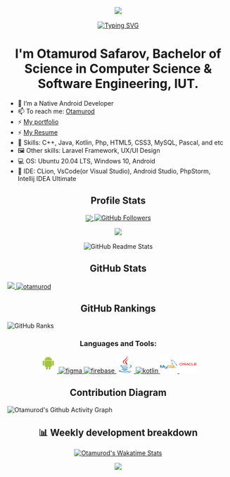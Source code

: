 <!-- Profile Header -->
<p align="center">
  <img src="https://capsule-render.vercel.app/api?type=waving&color=gradient&text=Hello+There+👋&height=100&section=header"/>
</p>

<!-- Typing SVG -->
<p align="center">
  <a href="https://github.com/DenverCoder1/readme-typing-svg">
    <img src="https://readme-typing-svg.herokuapp.com?font=Time+New+Roman&color=%23C8BE25&size=25&center=true&vCenter=true&width=500&height=100&lines=Welcome+To+My+Github+Profile;Find+Out+My+All+Projects+Here..." alt="Typing SVG">
  </a>
</p>

<!-- Introduction -->
<h1 align="center">I'm Otamurod Safarov, Bachelor of Science in Computer Science & Software Engineering, IUT.</h1>

<!-- Bio and Skills -->
<p align="center"> 
  <ul>
    <li>🔭 I’m a Native Android Developer</li>
    <li>📫 To reach me: <a href="https://otamurod.github.io">Otamurod</a></li>
    <li>⚡ <a href="https://otamurods-devpage.jimdosite.com/">My portfolio</a></li>
    <li>⚡ <a href="https://github.com/otamurod/resume">My Resume</a></li>
    <li>🧩 Skills: C++, Java, Kotlin, Php, HTML5, CSS3, MySQL, Pascal, and etc</li>
    <li>🖼 Other skills: Laravel Framework, UX/UI Design</li>
    <li>💻 OS: Ubuntu 20.04 LTS, Windows 10, Android</li>
    <li>🔧 IDE: CLion, VsCode(or Visual Studio), Android Studio, PhpStorm, Intellij IDEA Ultimate</li>
  </ul>
</p>

<p align="center">
  <h2 align="center">Profile Stats</h2>
</p>

<p align="center">
  <a href="https://github.com/otamurod">
    <img src="https://komarev.com/ghpvc/?username=otamurod&&style=flat-square" align="center" height='25px' />
  </a>
  
  <a href="https://github.com/otamurod?tab=followers">
    <img src="https://img.shields.io/github/followers/otamurod?label=Followers&logo=GitHub&style=for-the-badge" alt="GitHub Followers" />
  </a> 
</p>

<!-- Image -->
<p align="center">
  <img height="70em" src="http://cdn.onlinewebfonts.com/svg/img_529337.png">
</p>

<!-- GitHub Stats -->
<p align="center">
  <img width="100px" src="https://res.cloudinary.com/anuraghazra/image/upload/v1594908242/logo_ccswme.svg" alt="GitHub Readme Stats" />
  <h2 align="center">GitHub Stats</h2>
  <a href="https://github.com/otamurod">
    <img height="180em" src="https://github-readme-stats-eight-theta.vercel.app/api?username=otamurod&show_icons=true&theme=tokyonight&count_private=true"/>
    <img height="180em" src="https://github-readme-stats.vercel.app/api/top-langs/?username=otamurod&show_icons=true&theme=tokyonight&layout=compact" alt="otamurod" />
  </a>
</p>

<!-- GitHub Rankings -->
<p align="center">
  <h2 align="center">GitHub Rankings</h2>
  <img src="https://github-profile-trophy.vercel.app/?username=otamurod&theme=radical" alt="GitHub Ranks" />
</p>

<!-- Languages and Tools -->
<h3 align="center">Languages and Tools:</h3>
<p align="center"> 
  <a href="https://developer.android.com" target="_blank" rel="noreferrer"> <img src="https://raw.githubusercontent.com/devicons/devicon/master/icons/android/android-original-wordmark.svg" alt="android" width="40" height="40"/> </a> 
  <a href="https://www.figma.com/" target="_blank" rel="noreferrer"> <img src="https://www.vectorlogo.zone/logos/figma/figma-icon.svg" alt="figma" width="40" height="40"/> </a> 
  <a href="https://firebase.google.com/" target="_blank" rel="noreferrer"> <img src="https://www.vectorlogo.zone/logos/firebase/firebase-icon.svg" alt="firebase" width="40" height="40"/> </a> 
  <a href="https://www.java.com" target="_blank" rel="noreferrer"> <img src="https://raw.githubusercontent.com/devicons/devicon/master/icons/java/java-original.svg" alt="java" width="40" height="40"/> </a> 
  <a href="https://kotlinlang.org" target="_blank" rel="noreferrer"> <img src="https://www.vectorlogo.zone/logos/kotlinlang/kotlinlang-icon.svg" alt="kotlin" width="40" height="40"/> </a> 
  <a href="https://www.mysql.com/" target="_blank" rel="noreferrer"> <img src="https://raw.githubusercontent.com/devicons/devicon/master/icons/mysql/mysql-original-wordmark.svg" alt="mysql" width="40" height="40"/> </a> 
  <a href="https://www.oracle.com/" target="_blank" rel="noreferrer"> <img src="https://raw.githubusercontent.com/devicons/devicon/master/icons/oracle/oracle-original.svg" alt="oracle" width="40" height="40"/> </a>
</p>

<!-- Contribution Diagram -->
<p align="center">
  <h2 align="center">Contribution Diagram</h2>
  <img src="https://github-readme-activity-graph.vercel.app/graph?username=otamurod&theme=dracula" alt="Otamurod's Github Activity Graph">
</p>

<!-- Weekly development breakdown -->
<p align="center">
  <h2 align="center">📊 Weekly development breakdown</h2>
</p>

<p align="center">
  <a href="https://wakatime.com/@otamurod">
    <img src="https://github-readme-stats.vercel.app/api/wakatime?username=otamurod&theme=radical" alt="Otamurod's Wakatime Stats">
  </a>
</p>

<!-- Closing statement -->
<p align="center">
  <img src="https://capsule-render.vercel.app/api?type=waving&color=gradient&text=Take+Care&height=100&section=footer"/>
</p>
